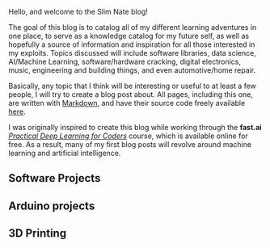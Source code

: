 Hello, and welcome to the Slim Nate blog!

The goal of this blog is to catalog all of my different learning adventures in one place, to serve as a knowledge catalog for my future self, as well as hopefully a source of information and inspiration for all those interested in my exploits. Topics discussed will include software libraries, data science, AI/Machine Learning, software/hardware cracking, digital electronics, music, engineering and building things, and even automotive/home repair.

Basically, any topic that I think will be interesting or useful to at least a few people, I will try to create a blog post about. All pages, including this one, are written with [Markdown](https://guides.github.com/features/mastering-markdown/), and have their source code freely available [here](https://github.come/slimnate/blog).

I was originally inspired to create this blog while working through the **fast.ai** [*Practical Deep Learning for Coders*](https://course.fast.ai/) course, which is available online for free. As a result, many of my first blog posts will revolve around machine learning and artificial intelligence.

## Software Projects

## Arduino projects

## 3D Printing

